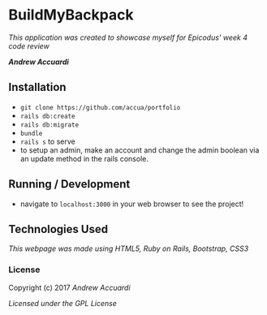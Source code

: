 # BuildMyBackpack

_This application was created to showcase myself for Epicodus' week 4 code review_

_**Andrew Accuardi**_

## Installation

* `git clone https://github.com/accua/portfolio`
* `rails db:create`
* `rails db:migrate`
* `bundle`
* `rails s` to serve
* to setup an admin, make an account and change the admin boolean via an update method in the rails console.

## Running / Development

* navigate to `localhost:3000` in your web browser to see the project!


## Technologies Used

_This webpage was made using HTML5, Ruby on Rails, Bootstrap, CSS3_

### License

Copyright (c) 2017 _Andrew Accuardi_

*Licensed under the GPL License*
